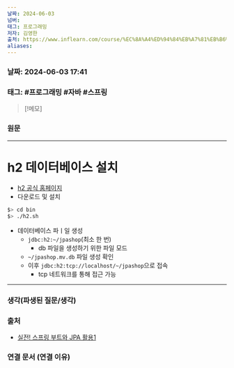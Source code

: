 ```yaml
---
날짜: 2024-06-03
넘버: 
태그: 프로그래밍
저자: 김영한
출처: https://www.inflearn.com/course/%EC%8A%A4%ED%94%84%EB%A7%81%EB%B6%80%ED%8A%B8-JPA-%ED%99%9C%EC%9A%A9-1/dashboard
aliases:
---
```

### 날짜:  2024-06-03 17:41

### 태그: #프로그래밍 #자바 #스프링

>[!메모]
>

### 원문
---
# h2 데이터베이스 설치
- [h2 공식 홈페이지](https://www.h2database.com)
- 다운로드 및 설치
```sh
$> cd bin
$> ./h2.sh
```
- 데이터베이스 파ㅣ일 생성
	- `jdbc:h2:~/jpashop`(최소 한 번)
		- db 파일을 생성하기 위한 파일 모드
	- `~/jpashop.mv.db` 파일 생성 확인
	- 이후 `jdbc:h2:tcp://localhost/~/jpashop`으로 접속
		- tcp 네트워크를 통해 접근 가능
---
### 생각(파생된 질문/생각)

### 출처
- [실전! 스프링 부트와 JPA 활용1](https://www.inflearn.com/course/%EC%8A%A4%ED%94%84%EB%A7%81%EB%B6%80%ED%8A%B8-JPA-%ED%99%9C%EC%9A%A9-1/dashboard)

### 연결 문서 (연결 이유)
